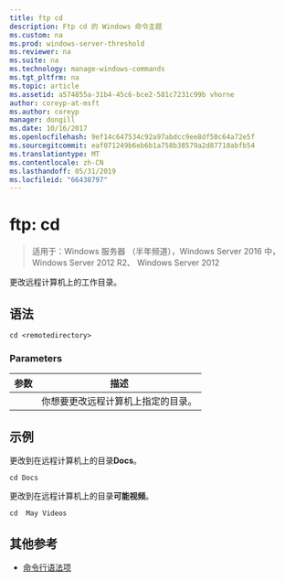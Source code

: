 ```yaml
---
title: ftp cd
description: Ftp cd 的 Windows 命令主题
ms.custom: na
ms.prod: windows-server-threshold
ms.reviewer: na
ms.suite: na
ms.technology: manage-windows-commands
ms.tgt_pltfrm: na
ms.topic: article
ms.assetid: a574855a-31b4-45c6-bce2-581c7231c99b vhorne
author: coreyp-at-msft
ms.author: coreyp
manager: dongill
ms.date: 10/16/2017
ms.openlocfilehash: 9ef14c647534c92a97abdcc9ee8df50c64a72e5f
ms.sourcegitcommit: eaf071249b6eb6b1a758b38579a2d87710abfb54
ms.translationtype: MT
ms.contentlocale: zh-CN
ms.lasthandoff: 05/31/2019
ms.locfileid: "66438797"
---
```

# <a name="ftp-cd"></a>ftp: cd

>适用于：Windows 服务器 （半年频道），Windows Server 2016 中，Windows Server 2012 R2、 Windows Server 2012

更改远程计算机上的工作目录。   
## <a name="syntax"></a>语法  
```  
cd <remotedirectory>  
```  
### <a name="parameters"></a>Parameters  

|     参数     |                                 描述                                 |
|-------------------|-----------------------------------------------------------------------------|
| <remotedirectory> | 你想要更改远程计算机上指定的目录。 |

## <a name="BKMK_Examples"></a>示例  
更改到在远程计算机上的目录**Docs**。  
```  
cd Docs  
```  
更改到在远程计算机上的目录**可能视频**。  
```  
cd  May Videos  
```  
## <a name="additional-references"></a>其他参考  
-   [命令行语法项](command-line-syntax-key.md)  
